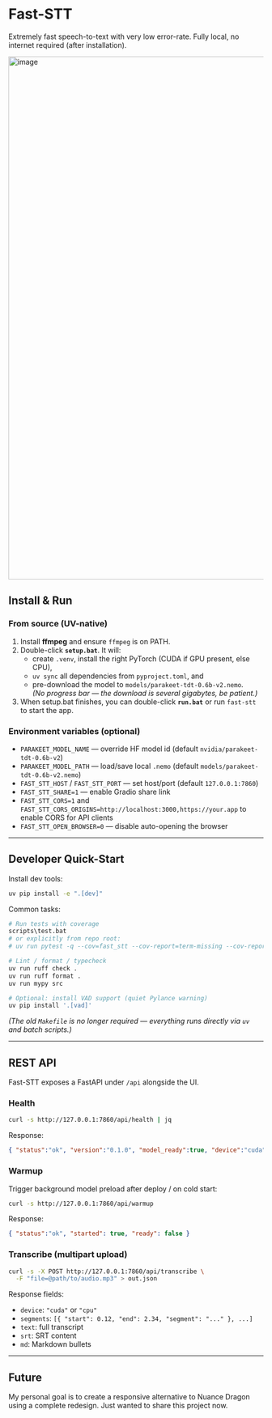 # Fast-STT

Extremely fast speech-to-text with very low error-rate. Fully local, no internet required (after installation).

<img width="1415" height="1034" alt="image" src="https://github.com/user-attachments/assets/9e695760-97eb-4de3-acec-f241fd4bd756" />


## Install & Run

### From source (UV-native)

1. Install **ffmpeg** and ensure `ffmpeg` is on PATH.  
2. Double-click **`setup.bat`**. It will:
   - create `.venv`, install the right PyTorch (CUDA if GPU present, else CPU),
   - `uv sync` all dependencies from `pyproject.toml`, and
   - pre-download the model to `models/parakeet-tdt-0.6b-v2.nemo`.  
     *(No progress bar — the download is several gigabytes, be patient.)*
3. When setup.bat finishes, you can double-click **`run.bat`** or run `fast-stt` to start the app.

### Environment variables (optional)

- `PARAKEET_MODEL_NAME` — override HF model id (default `nvidia/parakeet-tdt-0.6b-v2`)  
- `PARAKEET_MODEL_PATH` — load/save local `.nemo` (default `models/parakeet-tdt-0.6b-v2.nemo`)  
- `FAST_STT_HOST` / `FAST_STT_PORT` — set host/port (default `127.0.0.1:7860`)  
- `FAST_STT_SHARE=1` — enable Gradio share link  
- `FAST_STT_CORS=1` and `FAST_STT_CORS_ORIGINS=http://localhost:3000,https://your.app` to enable CORS for API clients  
- `FAST_STT_OPEN_BROWSER=0` — disable auto-opening the browser  

---

## Developer Quick-Start

Install dev tools:

```bash
uv pip install -e ".[dev]"
````

Common tasks:

```bash
# Run tests with coverage
scripts\test.bat
# or explicitly from repo root:
# uv run pytest -q --cov=fast_stt --cov-report=term-missing --cov-report=xml

# Lint / format / typecheck
uv run ruff check .
uv run ruff format .
uv run mypy src

# Optional: install VAD support (quiet Pylance warning)
uv pip install '.[vad]'
```

*(The old `Makefile` is no longer required — everything runs directly via `uv` and batch scripts.)*

---

## REST API

Fast-STT exposes a FastAPI under `/api` alongside the UI.

### Health

```bash
curl -s http://127.0.0.1:7860/api/health | jq
```

Response:

```json
{ "status":"ok", "version":"0.1.0", "model_ready":true, "device":"cuda", "ffmpeg":true }
```

### Warmup

Trigger background model preload after deploy / on cold start:

```bash
curl -s http://127.0.0.1:7860/api/warmup
```

Response:

```json
{ "status":"ok", "started": true, "ready": false }
```

### Transcribe (multipart upload)

```bash
curl -s -X POST http://127.0.0.1:7860/api/transcribe \
  -F "file=@path/to/audio.mp3" > out.json
```

Response fields:

* `device`: `"cuda"` or `"cpu"`
* `segments`: `[{ "start": 0.12, "end": 2.34, "segment": "..." }, ...]`
* `text`: full transcript
* `srt`: SRT content
* `md`: Markdown bullets

---

## Future

My personal goal is to create a responsive alternative to Nuance Dragon using a complete redesign. Just wanted to share this project now.




